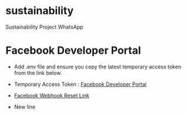 # sustainability
Sustainability Project WhatsApp


# Facebook Developer Portal

* Add .env file and ensure you copy the latest temporary access token from the link below.
* Temporary Access Token : [Facebook Developer Portal](https://developers.facebook.com/apps/832618492158681/whatsapp-business/wa-dev-console/?business_id=1179309783309975)

* [Facebook Webhook Reset Link](https://developers.facebook.com/apps/832618492158681/whatsapp-business/wa-settings/?business_id=1179309783309975)

* New line
